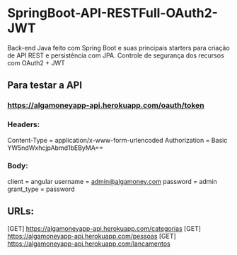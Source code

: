 # SpringBoot-API-RESTFull-OAuth2-JWT

Back-end Java feito com Spring Boot e suas principais starters para criação de API REST e persistência com JPA. Controle de segurança dos recursos com OAuth2 + JWT

## Para testar a API

### https://algamoneyapp-api.herokuapp.com/oauth/token

### Headers:
Content-Type = application/x-www-form-urlencoded 
Authorization = Basic YW5ndWxhcjpAbmd1bEByMA==

### Body:
client = angular
username = admin@algamoney.com
password = admin
grant_type = password

## URLs:

[GET] https://algamoneyapp-api.herokuapp.com/categorias
[GET] https://algamoneyapp-api.herokuapp.com/pessoas
[GET] https://algamoneyapp-api.herokuapp.com/lancamentos




